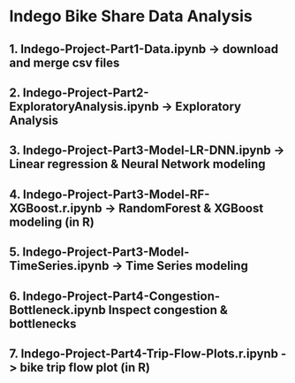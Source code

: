 # Indego Bike Share Data Analysis

## 1. Indego-Project-Part1-Data.ipynb -> download and merge csv files
## 2. Indego-Project-Part2-ExploratoryAnalysis.ipynb -> Exploratory Analysis
## 3. Indego-Project-Part3-Model-LR-DNN.ipynb -> Linear regression & Neural Network modeling
## 4. Indego-Project-Part3-Model-RF-XGBoost.r.ipynb -> RandomForest & XGBoost modeling (in R)
## 5. Indego-Project-Part3-Model-TimeSeries.ipynb -> Time Series modeling
## 6. Indego-Project-Part4-Congestion-Bottleneck.ipynb Inspect congestion & bottlenecks
## 7. Indego-Project-Part4-Trip-Flow-Plots.r.ipynb -> bike trip flow plot (in R)